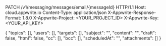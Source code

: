 PATCH /v1/messaging/messages/email/{messageId} HTTP/1.1
Host: cloud.appwrite.io
Content-Type: application/json
X-Appwrite-Response-Format: 1.8.0
X-Appwrite-Project: <YOUR_PROJECT_ID>
X-Appwrite-Key: <YOUR_API_KEY>

{
  "topics": [],
  "users": [],
  "targets": [],
  "subject": "<SUBJECT>",
  "content": "<CONTENT>",
  "draft": false,
  "html": false,
  "cc": [],
  "bcc": [],
  "scheduledAt": "",
  "attachments": []
}
